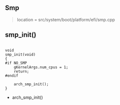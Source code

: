 

## Smp
> location = src/system/boot/platform/efi/smp.cpp

## smp_init()

```

void
smp_init(void)
{
#if NO_SMP
	gKernelArgs.num_cpus = 1;
	return;
#endif

	arch_smp_init();
}

```

* arch_smp_init()

